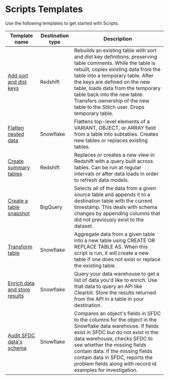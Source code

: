 # Scripts Templates

Use the following templates to get started with Scripts.

| Template name | Destination type | Description |
| --- | --- | --- |
| [Add sort and dist keys](https://github.com/jennakertz/scripts-templates/blob/master/add-sort-dist-keys-redshift.py) | Redshift | Rebuilds an existing table with sort and dist key definitions, preserving table comments. While the table is rebuilt, copies existing data from the table into a temporary table. After the keys are defined on the new table, loads data from the temporary table back into the new table. Transfers ownership of the new table to the Stitch user. Drops temporary table. |
| [Flatten nested data](https://github.com/jennakertz/scripts-templates/blob/master/flatten-data-snowflake.py) | Snowflake | Flattens top-level elements of a VARIANT, OBJECT, or ARRAY field from a table into subtables. Creates new tables or replaces existing tables. | 
| [Create summary tables](https://github.com/jennakertz/scripts-templates/blob/master/summary-tables-redshift.py) | Redshift | Replaces or creates a new view in Redshift with a query built across tables. Can be run at regular intervals or after data loads in order to refresh data models. | 
| [Create a table snapshot](https://github.com/jennakertz/scripts-templates/blob/master/table-snapshot-bigquery.py) | BigQuery | Selects all of the data from a given source table and appends it to a destination table with the current timestamp. This deals with schema changes by appending columns that did not previously exist to the dataset. | 
| [Transform table](https://github.com/jennakertz/scripts-templates/blob/master/transform-table-snowflake.py) | Snowflake | Aggregate data from a given table into a new table using CREATE OR REPLACE TABLE AS. When this script is run, it will create a new table if one does not exist or replace the existing table. | 
| [Enrich data and store results](https://github.com/jennakertz/scripts-templates/blob/master/get-results-and-store-in-table-snowflake.py) | Snowflake | Query your data warehouse to get a list of data you'd like to enrich. Use that data to query an API like Clearbit. Store the results returned from the API in a table in your destination. |
| [Audit SFDC data's schema](https://github.com/jennakertz/scripts-templates/blob/master/audit-sfdc-fields-snowflake.py) | Snowflake | Compares an object's fields in SFDC to the columns for the object in the Snowflake data warehouse. If fields exist in SFDC but do not exist in the data warehouse, checks SFDC to see whether the missing fields contain data. If the missing fields contain data in SFDC, reports the problem fields along with record id examples for investigation. | 